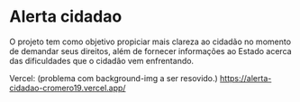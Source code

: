 # Alerta cidadao
O projeto tem como objetivo propiciar mais clareza ao cidadão no momento de demandar seus direitos, além de fornecer informações ao Estado acerca das dificuldades que o cidadão vem enfrentando.


Vercel: (problema com background-img a ser resovido.)
https://alerta-cidadao-cromero19.vercel.app/      
